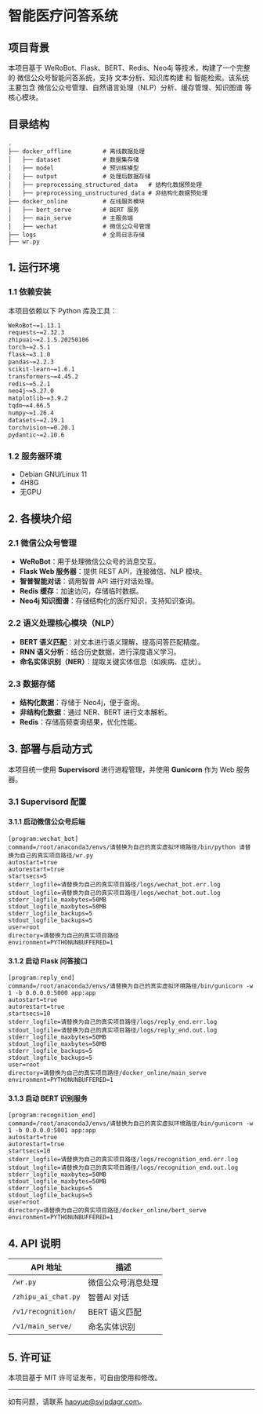 # 智能医疗问答系统
## 项目背景

本项目基于 WeRoBot、Flask、BERT、Redis、Neo4j 等技术，构建了一个完整的 微信公众号智能问答系统，支持 文本分析、知识库构建 和 智能检索。该系统主要包含 微信公众号管理、自然语言处理（NLP）分析、缓存管理、知识图谱 等核心模块。

## 目录结构

```
.
├── docker_offline         # 离线数据处理
│   ├── dataset            # 数据集存储
│   ├── model              # 预训练模型
│   ├── output             # 处理后数据存储
│   ├── preprocessing_structured_data   # 结构化数据预处理
│   ├── preprocessing_unstructured_data # 非结构化数据预处理
├── docker_online          # 在线服务模块
│   ├── bert_serve         # BERT 服务
│   ├── main_serve         # 主服务端
│   ├── wechat             # 微信公众号管理
├── logs                   # 全局日志存储
├── wr.py                  
```

## 1. 运行环境

### 1.1 依赖安装

本项目依赖以下 Python 库及工具：

```bash
WeRoBot~=1.13.1
requests~=2.32.3
zhipuai~=2.1.5.20250106
torch~=2.5.1
flask~=3.1.0
pandas~=2.2.3
scikit-learn~=1.6.1
transformers~=4.45.2
redis~=5.2.1
neo4j~=5.27.0
matplotlib~=3.9.2
tqdm~=4.66.5
numpy~=1.26.4
datasets~=2.19.1
torchvision~=0.20.1
pydantic~=2.10.6
```

### 1.2 服务器环境

- Debian GNU/Linux 11
- 4H8G
- 无GPU

## 2. 各模块介绍

### 2.1 微信公众号管理

- **WeRoBot**：用于处理微信公众号的消息交互。
- **Flask Web 服务器**：提供 REST API，连接微信、NLP 模块。
- **智普智能对话**：调用智普 API 进行对话处理。
- **Redis 缓存**：加速访问，存储临时数据。
- **Neo4j 知识图谱**：存储结构化的医疗知识，支持知识查询。

### 2.2 语义处理核心模块（NLP）

- **BERT 语义匹配**：对文本进行语义理解，提高问答匹配精度。
- **RNN 语义分析**：结合历史数据，进行深度语义学习。
- **命名实体识别（NER）**：提取关键实体信息（如疾病、症状）。

### 2.3 数据存储

- **结构化数据**：存储于 Neo4j，便于查询。
- **非结构化数据**：通过 NER、BERT 进行文本解析。
- **Redis**：存储高频查询结果，优化性能。
## 3. 部署与启动方式

本项目统一使用 **Supervisord** 进行进程管理，并使用 **Gunicorn** 作为 Web 服务器。

### 3.1 Supervisord 配置

#### 3.1.1 启动微信公众号后端

```
[program:wechat_bot]
command=/root/anaconda3/envs/请替换为自己的真实虚拟环境路径/bin/python 请替换为自己的真实项目路径/wr.py
autostart=true
autorestart=true
startsecs=5
stderr_logfile=请替换为自己的真实项目路径/logs/wechat_bot.err.log
stdout_logfile=请替换为自己的真实项目路径/logs/wechat_bot.out.log
stderr_logfile_maxbytes=50MB
stdout_logfile_maxbytes=50MB
stderr_logfile_backups=5
stdout_logfile_backups=5
user=root
directory=请替换为自己的真实项目路径
environment=PYTHONUNBUFFERED=1
```

#### 3.1.2 启动 Flask 问答接口

```
[program:reply_end]
command=/root/anaconda3/envs/请替换为自己的真实虚拟环境路径/bin/gunicorn -w 1 -b 0.0.0.0:5000 app:app
autostart=true
autorestart=true
startsecs=10
stderr_logfile=请替换为自己的真实项目路径/logs/reply_end.err.log
stdout_logfile=请替换为自己的真实项目路径/logs/reply_end.out.log
stderr_logfile_maxbytes=50MB
stdout_logfile_maxbytes=50MB
stderr_logfile_backups=5
stdout_logfile_backups=5
user=root
directory=请替换为自己的真实项目路径/docker_online/main_serve
environment=PYTHONUNBUFFERED=1
```

#### 3.1.3 启动 BERT 识别服务

```
[program:recognition_end]
command=/root/anaconda3/envs/请替换为自己的真实虚拟环境路径/bin/gunicorn -w 1 -b 0.0.0.0:5001 app:app
autostart=true
autorestart=true
startsecs=10
stderr_logfile=请替换为自己的真实项目路径/logs/recognition_end.err.log
stdout_logfile=请替换为自己的真实项目路径/logs/recognition_end.out.log
stderr_logfile_maxbytes=50MB
stdout_logfile_maxbytes=50MB
stderr_logfile_backups=5
stdout_logfile_backups=5
user=root
directory=请替换为自己的真实项目路径/docker_online/bert_serve
environment=PYTHONUNBUFFERED=1
```

## 4. API 说明

| API 地址            | 描述               |
| ------------------- | ------------------ |
| `/wr.py`            | 微信公众号消息处理 |
| `/zhipu_ai_chat.py` | 智普AI 对话        |
| `/v1/recognition/`  | BERT 语义匹配      |
| `/v1/main_serve/`   | 命名实体识别       |

## 5. 许可证

本项目基于 MIT 许可证发布，可自由使用和修改。

------

如有问题，请联系 haoyue@svipdagr.com。

